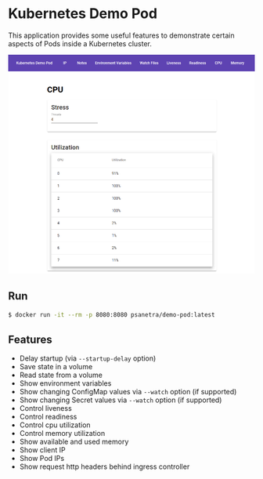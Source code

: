 # Kubernetes Demo Pod

This application provides some useful features to demonstrate certain aspects of Pods inside a Kubernetes cluster.

<img src="./screenshot.png" alt="screenshot" width="600" />

## Run

```bash
$ docker run -it --rm -p 8080:8080 psanetra/demo-pod:latest
```

## Features

* Delay startup (via `--startup-delay` option)
* Save state in a volume
* Read state from a volume
* Show environment variables
* Show changing ConfigMap values via `--watch` option (if supported)
* Show changing Secret values via `--watch` option (if supported)
* Control liveness
* Control readiness
* Control cpu utilization
* Control memory utilization
* Show available and used memory
* Show client IP
* Show Pod IPs
* Show request http headers behind ingress controller
